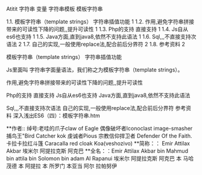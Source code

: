 Atitit 字符串 变量 字符串模板 模板字符串

1.1. 模板字符串（template strings） 字符串插值功能	1
1.2. 作用,避免字符串拼接带来的可读性下降的问题,,提升可读性	1
1.3. Php的支持 直接支持	1
1.4. Js自从es6也支持	1
1.5. Java方面,直到java8,依然不支持此语法	1
1.6. Sql,,,不直接支持次语法	2
1.7. 自己的实现,一般使用replace法,配合前后分界符	2
1.8. 参考资料	2

模板字符串（template strings） 字符串插值功能

Js里面叫 字符串字面量语法，我们称之为模板字符串（template strings）。

作用,避免字符串拼接带来的可读性下降的问题,,提升可读性

Php的支持 直接支持
Js自从es6也支持
Java方面,直到java8,依然不支持此语法

Sql,,,不直接支持次语法
自己的实现,一般使用replace法,配合前后分界符
参考资料
深入浅出ES6（四）：模板字符串.htm


**作者:: 绰号:老哇的爪子claw of Eagle 偶像破坏者Iconoclast image-smasher
捕鸟王"Bird Catcher  kok  虔诚者Pious 宗教信仰捍卫者 Defender Of the Faith. 卡拉卡拉红斗篷 Caracalla red cloak  Koa(veshozivo)
**简称：： Emir Attilax Akbar 埃米尔 阿提拉克斯 阿克巴
**全名：：Emir Attilax Akbar bin Mahmud bin  attila bin Solomon bin adam Al Rapanui 埃米尔 阿提拉克斯 阿克巴 本 马哈茂德 本 阿提拉 本 所罗门 本亚当  阿尔 拉帕努伊


